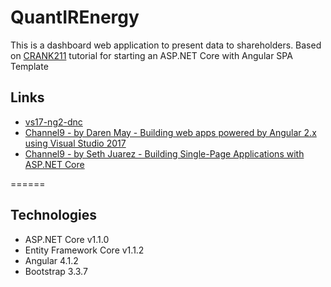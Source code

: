 # QuantIREnergy

This is a dashboard web application to present data to shareholders. Based on [CRANK211](https://github.com/CRANK211) tutorial for starting an ASP.NET Core with Angular SPA Template

## Links
- [vs17-ng2-dnc](https://github.com/CRANK211/vs17-ng2-dnc)
- [Channel9 - by Daren May - Building web apps powered by Angular 2.x using Visual Studio 2017](https://channel9.msdn.com/Events/Visual-Studio/Visual-Studio-2017-Launch/WEB-103)
- [Channel9 - by Seth Juarez - Building Single-Page Applications with ASP.NET Core](https://channel9.msdn.com/Blogs/Seth-Juarez/Building-Single-Page-Applications-with-ASPNET-Core)

======

## Technologies
- ASP.NET Core v1.1.0
- Entity Framework Core v1.1.2
- Angular 4.1.2
- Bootstrap 3.3.7
